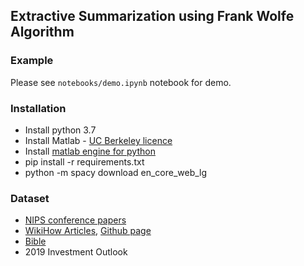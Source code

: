 ## Extractive Summarization using Frank Wolfe Algorithm

### Example
Please see `notebooks/demo.ipynb` notebook for demo.

### Installation
  - Install python 3.7
  - Install Matlab - [UC Berkeley licence ](https://www.mathworks.com/academia/tah-portal/berkeley-731130.html)
  - Install [matlab engine for python](https://www.mathworks.com/help/matlab/matlab_external/install-the-matlab-engine-for-python.html)
  - pip install -r requirements.txt
  - python -m spacy download en_core_web_lg

### Dataset
  - [NIPS conference papers](https://www.kaggle.com/benhamner/nips-papers#papers.csv)
  - [WikiHow Articles](https://ucsb.app.box.com/s/ap23l8gafpezf4tq3wapr6u8241zz358), [Github page](https://github.com/mahnazkoupaee/WikiHow-Dataset)
  - [Bible](http://www.bibleprotector.com/)
  - 2019 Investment Outlook
